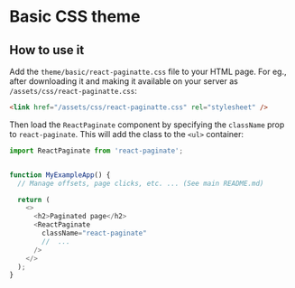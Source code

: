 # Basic CSS theme

## How to use it

Add the `theme/basic/react-paginatte.css` file to your HTML page. For eg., after downloading it and making it available on your server as `/assets/css/react-paginatte.css`:

```html
<link href="/assets/css/react-paginatte.css" rel="stylesheet" />
```

Then load the `ReactPaginate` component by specifying the `className` prop to `react-paginate`. This will add the class to the `<ul>` container:

```javascript
import ReactPaginate from 'react-paginate';


function MyExampleApp() {
  // Manage offsets, page clicks, etc. ... (See main README.md)

  return (
    <>
      <h2>Paginated page</h2>
      <ReactPaginate
        className="react-paginate"
        //  ...
      />
    </>
  );
}
```
